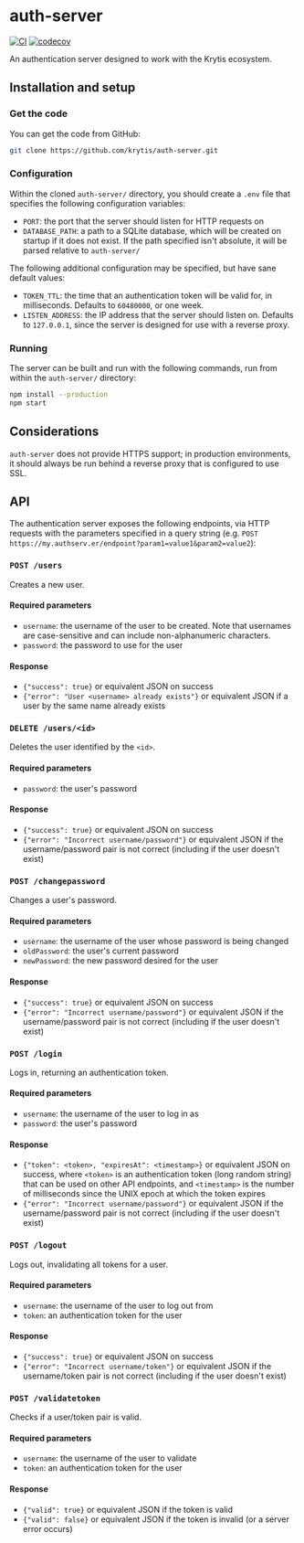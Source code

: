 # auth-server
[![CI](https://github.com/krytis/auth-server/actions/workflows/ci.yml/badge.svg)](https://github.com/krytis/auth-server/actions/workflows/ci.yml) [![codecov](https://codecov.io/gh/krytis/auth-server/branch/main/graph/badge.svg?token=XQ0LE9ZV29)](https://codecov.io/gh/krytis/auth-server)

An authentication server designed to work with the Krytis ecosystem.

## Installation and setup
### Get the code
You can get the code from GitHub:
```bash
git clone https://github.com/krytis/auth-server.git
```

### Configuration
Within the cloned `auth-server/` directory, you should create a `.env` file that specifies the following configuration variables:
 - `PORT`: the port that the server should listen for HTTP requests on
 - `DATABASE_PATH`: a path to a SQLite database, which will be created on startup if it does not exist. If the path specified isn't absolute, it will be parsed relative to `auth-server/`

The following additional configuration may be specified, but have sane default values:
 - `TOKEN_TTL`: the time that an authentication token will be valid for, in milliseconds. Defaults to `60480000`, or one week.
 - `LISTEN_ADDRESS`: the IP address that the server should listen on. Defaults to `127.0.0.1`, since the server is designed for use with a reverse proxy.

### Running
The server can be built and run with the following commands, run from within the `auth-server/` directory:
```bash
npm install --production
npm start
```

## Considerations
`auth-server` does not provide HTTPS support; in production environments, it should always be run behind a reverse proxy that is configured to use SSL.

## API
The authentication server exposes the following endpoints, via HTTP requests with the parameters specified in a query string (e.g. `POST https://my.authserv.er/endpoint?param1=value1&param2=value2`):
### `POST /users`
Creates a new user.
#### Required parameters
- `username`: the username of the user to be created. Note that usernames are case-sensitive and can include non-alphanumeric characters.
- `password`: the password to use for the user
#### Response
- `{"success": true}` or equivalent JSON on success
- `{"error": "User <username> already exists"}` or equivalent JSON if a user by the same name already exists

### `DELETE /users/<id>`
Deletes the user identified by the `<id>`.
#### Required parameters
- `password`: the user's password
#### Response
- `{"success": true}` or equivalent JSON on success
- `{"error": "Incorrect username/password"}` or equivalent JSON if the username/password pair is not correct (including if the user doesn't exist)

### `POST /changepassword`
Changes a user's password.
#### Required parameters
- `username`: the username of the user whose password is being changed
- `oldPassword`: the user's current password
- `newPassword`: the new password desired for the user
#### Response
- `{"success": true}` or equivalent JSON on success
- `{"error": "Incorrect username/password"}` or equivalent JSON if the username/password pair is not correct (including if the user doesn't exist)

### `POST /login`
Logs in, returning an authentication token.
#### Required parameters
- `username`: the username of the user to log in as
- `password`: the user's password
#### Response
- `{"token": <token>, "expiresAt": <timestamp>}` or equivalent JSON on success, where `<token>` is an authentication token (long random string) that can be used on other API endpoints, and `<timestamp>` is the number of milliseconds since the UNIX epoch at which the token expires
- `{"error": "Incorrect username/password"}` or equivalent JSON if the username/password pair is not correct (including if the user doesn't exist)

### `POST /logout`
Logs out, invalidating all tokens for a user.
#### Required parameters
- `username`: the username of the user to log out from
- `token`: an authentication token for the user
#### Response
- `{"success": true}` or equivalent JSON on success
- `{"error": "Incorrect username/token"}` or equivalent JSON if the username/token pair is not correct (including if the user doesn't exist)

### `POST /validatetoken`
Checks if a user/token pair is valid.
#### Required parameters
- `username`: the username of the user to validate
- `token`: an authentication token for the user
#### Response
- `{"valid": true}` or equivalent JSON if the token is valid
- `{"valid": false}` or equivalent JSON if the token is invalid (or a server error occurs)
